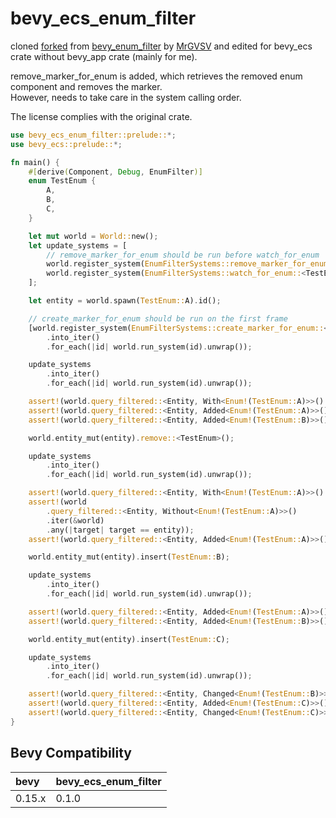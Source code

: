 # bevy_ecs_enum_filter

cloned [forked](https://github.com/mikkelens/bevy_enum_filter) from [bevy_enum_filter](https://github.com/MrGVSV/bevy_enum_filter) by [MrGVSV](https://github.com/MrGVSV) and edited for bevy_ecs crate without bevy_app crate (mainly for me).

remove_marker_for_enum is added, which retrieves the removed enum component and removes the marker.  
However, needs to take care in the system calling order.

The license complies with the original crate.

```rust
use bevy_ecs_enum_filter::prelude::*;
use bevy_ecs::prelude::*;

fn main() {
    #[derive(Component, Debug, EnumFilter)]
    enum TestEnum {
        A,
        B,
        C,
    }

    let mut world = World::new();
    let update_systems = [
        // remove_marker_for_enum should be run before watch_for_enum
        world.register_system(EnumFilterSystems::remove_marker_for_enum::<TestEnum>),
        world.register_system(EnumFilterSystems::watch_for_enum::<TestEnum>),
    ];

    let entity = world.spawn(TestEnum::A).id();

    // create_marker_for_enum should be run on the first frame
    [world.register_system(EnumFilterSystems::create_marker_for_enum::<TestEnum>)]
        .into_iter()
        .for_each(|id| world.run_system(id).unwrap());

    update_systems
        .into_iter()
        .for_each(|id| world.run_system(id).unwrap());

    assert!(world.query_filtered::<Entity, With<Enum!(TestEnum::A)>>().get_single(&world).is_ok());
    assert!(world.query_filtered::<Entity, Added<Enum!(TestEnum::A)>>().get_single(&world).is_ok());
    assert!(world.query_filtered::<Entity, Added<Enum!(TestEnum::B)>>().get_single(&world).is_err());

    world.entity_mut(entity).remove::<TestEnum>();

    update_systems
        .into_iter()
        .for_each(|id| world.run_system(id).unwrap());

    assert!(world.query_filtered::<Entity, With<Enum!(TestEnum::A)>>().get_single(&world).is_err());
    assert!(world
        .query_filtered::<Entity, Without<Enum!(TestEnum::A)>>()
        .iter(&world)
        .any(|target| target == entity));
    assert!(world.query_filtered::<Entity, Added<Enum!(TestEnum::A)>>().get_single(&world).is_err());

    world.entity_mut(entity).insert(TestEnum::B);

    update_systems
        .into_iter()
        .for_each(|id| world.run_system(id).unwrap());

    assert!(world.query_filtered::<Entity, Added<Enum!(TestEnum::A)>>().get_single(&world).is_err());
    assert!(world.query_filtered::<Entity, Added<Enum!(TestEnum::B)>>().get_single(&world).is_ok());

    world.entity_mut(entity).insert(TestEnum::C);

    update_systems
        .into_iter()
        .for_each(|id| world.run_system(id).unwrap());

    assert!(world.query_filtered::<Entity, Changed<Enum!(TestEnum::B)>>().get_single(&world).is_err());
    assert!(world.query_filtered::<Entity, Added<Enum!(TestEnum::C)>>().get_single(&world).is_ok());
    assert!(world.query_filtered::<Entity, Changed<Enum!(TestEnum::C)>>().get_single(&world).is_ok());
}
```

## Bevy Compatibility

| bevy   | bevy_ecs_enum_filter |
| :----- | -------------------- |
| 0.15.x | 0.1.0                |
